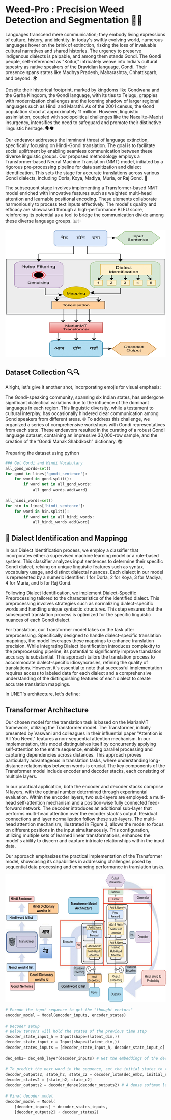 # Weed-Pro :  Precision Weed Detection and Segmentation 🌱🌱 

Languages transcend mere communication; they embody living expressions of culture, history, and identity. In today's swiftly evolving world, numerous languages hover on the brink of extinction, risking the loss of invaluable cultural narratives and shared histories. The urgency to preserve indigenous dialects is palpable, and among them stands Gondi. The Gondi people, self-referenced as "Koitur," intricately weave into India's cultural tapestry as native speakers of the Dravidian language, Gondi. Their presence spans states like Madhya Pradesh, Maharashtra, Chhattisgarh, and beyond. 🌍

Despite their historical footprint, marked by kingdoms like Gondwana and the Garha Kingdom, the Gondi language, with its ties to Telugu, grapples with modernization challenges and the looming shadow of larger regional languages such as Hindi and Marathi. As of the 2001 census, the Gond population stood at approximately 11 million. However, linguistic assimilation, coupled with sociopolitical challenges like the Naxalite–Maoist insurgency, intensifies the need to safeguard and promote their distinctive linguistic heritage. 🗣️🛡️

Our endeavor addresses the imminent threat of language extinction, specifically focusing on Hindi-Gondi translation. The goal is to facilitate social upliftment by enabling seamless communication between these diverse linguistic groups. Our proposed methodology employs a Transformer-based Neural Machine Translation (NMT) model, initiated by a rigorous pre-processing pipeline for data sanitization and dialect identification. This sets the stage for accurate translations across various Gondi dialects, including Dorla, Koya, Madiya, Muria, or Raj Gond. 🚀

The subsequent stage involves implementing a Transformer-based NMT model enriched with innovative features such as weighted multi-head attention and learnable positional encoding. These elements collaborate harmoniously to process text inputs effectively. The model's quality and efficacy are showcased through a high-performance BLEU score, reinforcing its potential as a tool to bridge the communication divide among these diverse language groups. 📊✨

<img src = Conceptuall-1.png  width = "800" height = "400">


## Dataset Collection 🔍🔍


Alright, let's give it another shot, incorporating emojis for visual emphasis:


The Gondi-speaking community, spanning six Indian states, has undergone significant dialectical variations due to the influence of the dominant languages in each region. This linguistic diversity, while a testament to cultural interplay, has occasionally hindered clear communication among Gond speakers from different areas. 🌐 To address this challenge, we organized a series of comprehensive workshops with Gondi representatives from each state. These endeavors resulted in the curating of a robust Gondi language dataset, containing an impressive 30,000-row sample, and the creation of the ”Gondi Manak Shabdkosh” dictionary. 📚

Preparing the dataset using python
```python
### Get Gondi and Hindi Vocabulary
all_gond_words=set()
for gond in lines['gondi_sentence']:
    for word in gond.split():
        if word not in all_gond_words:
            all_gond_words.add(word)

all_hindi_words=set()
for hin in lines['hindi_sentence']:
    for word in hin.split():
        if word not in all_hindi_words:
            all_hindi_words.add(word)
```

## 🎯 Dialect Identification and Mappingg

In our Dialect Identification process, we employ a classifier that incorporates either a supervised machine learning model or a rule-based system. This classifier analyzes input sentences to determine their specific Gondi dialect, relying on unique linguistic features such as syntax, vocabulary usage, and distinct dialectal nuances. Each dialect in our model is represented by a numeric identifier: 1 for Dorla, 2 for Koya, 3 for Madiya, 4 for Muria, and 5 for Raj Gond.

Following Dialect Identification, we implement Dialect-Specific Preprocessing tailored to the characteristics of the identified dialect. This preprocessing involves strategies such as normalizing dialect-specific words and handling unique syntactic structures. This step ensures that the subsequent translation process is optimized for the specific linguistic nuances of each Gondi dialect.

For translation, our Transformer model takes on the task after preprocessing. Specifically designed to handle dialect-specific translation mappings, the model leverages these mappings to enhance translation precision. While integrating Dialect Identification introduces complexity to the preprocessing pipeline, its potential to significantly improve translation accuracy is substantial. This approach tailors the translation process to accommodate dialect-specific idiosyncrasies, refining the quality of translations. However, it's essential to note that successful implementation requires access to labeled data for each dialect and a comprehensive understanding of the distinguishing features of each dialect to create accurate translation mappings.

In UNET's architecture, let's define:

## Transformer Architecture
Our chosen model for the translation task is based on the MarianMT framework, utilizing the Transformer model. The Transformer, initially presented by Vaswani and colleagues in their influential paper "Attention is All You Need," features a non-sequential attention mechanism. In our implementation, this model distinguishes itself by concurrently applying self-attention to the entire sequence, enabling parallel processing and capturing dependencies across distances. This approach proves particularly advantageous in translation tasks, where understanding long-distance relationships between words is crucial. The key components of the Transformer model include encoder and decoder stacks, each consisting of multiple layers.

In our practical application, both the encoder and decoder stacks comprise N layers, with the optimal number determined through experimental evaluation. Within the encoder layers, two sub-layers are employed: a multi-head self-attention mechanism and a position-wise fully connected feed-forward network. The decoder introduces an additional sub-layer that performs multi-head attention over the encoder stack's output. Residual connections and layer normalization follow these sub-layers. The multi-head attention mechanism, illustrated in Figure 3, allows the model to focus on different positions in the input simultaneously. This configuration, utilizing multiple sets of learned linear transformations, enhances the model's ability to discern and capture intricate relationships within the input data.

Our approach emphasizes the practical implementation of the Transformer model, showcasing its capabilities in addressing challenges posed by sequential data processing and enhancing performance in translation tasks.


<img src = Transform-1.png  width = "800" height = "400">





```python
# Encode the input sequence to get the "thought vectors"
encoder_model = Model(encoder_inputs, encoder_states)

# Decoder setup
# Below tensors will hold the states of the previous time step
decoder_state_input_h = Input(shape=(latent_dim,))
decoder_state_input_c = Input(shape=(latent_dim,))
decoder_states_inputs = [decoder_state_input_h, decoder_state_input_c]

dec_emb2= dec_emb_layer(decoder_inputs) # Get the embeddings of the decoder sequence

# To predict the next word in the sequence, set the initial states to the states from the previous time step
decoder_outputs2, state_h2, state_c2 = decoder_lstm(dec_emb2, initial_state=decoder_states_inputs)
decoder_states2 = [state_h2, state_c2]
decoder_outputs2 = decoder_dense(decoder_outputs2) # A dense softmax layer to generate prob dist. over the target vocabulary

# Final decoder model
decoder_model = Model(
    [decoder_inputs] + decoder_states_inputs,
    [decoder_outputs2] + decoder_states2)

```


